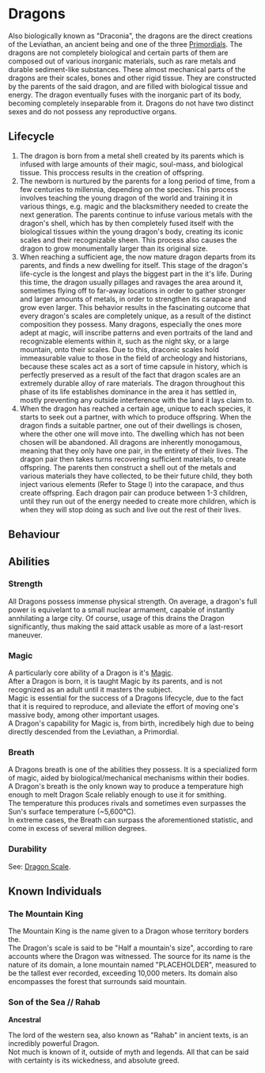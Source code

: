# Dragons

Also biologically known as "Draconia", the dragons are the direct creations of the Leviathan, an ancient being and one of the three [Primordials](primordials.html).
The dragons are not completely biological and certain parts of them are composed out of various inorganic materials, such as rare metals and durable sediment-like substances.
These almost mechanical parts of the dragons are their scales, bones and other rigid tissue. They are constructed by the parents of the said dragon, and are filled with biological tissue and energy.
The dragon eventually fuses with the inorganic part of its body, becoming completely inseparable from it.
Dragons do not have two distinct sexes and do not possess any reproductive organs.

## Lifecycle

1. The dragon is born from a metal shell created by its parents which is infused with large amounts of their magic, soul-mass, and biological tissue. This proccess results in the creation of offspring.  
2. The newborn is nurtured by the parents for a long period of time, from a few centuries to millennia, depending on the species. This process involves teaching the young dragon of the world and training it in various things, e.g. magic and the blacksmithery needed to create the next generation. The parents continue to infuse various metals with the dragon's shell, which has by then completely fused itself with the biological tissues within the young dragon's body, creating its iconic scales and their recognizable sheen. This process also causes the dragon to grow monumentally larger than its original size.  
3. When reaching a sufficient age, the now mature dragon departs from its parents, and finds a new dwelling for itself. This stage of the dragon's life-cycle is the longest and plays the biggest part in the it's life. During this time, the dragon usually pillages and ravages the area around it, sometimes flying off to far-away locations in order to gather stronger and larger amounts of metals, in order to strengthen its carapace and grow even larger. This behavior results in the fascinating outcome that every dragon's scales are completely unique, as a result of the distinct composition they possess. Many dragons, especially the ones more adept at magic, will inscribe patterns and even portraits of the land and recognizable elements within it, such as the night sky, or a large mountain, onto their scales. Due to this, draconic scales hold immeasurable value to those in the field of archeology and historians, because these scales act as a sort of time capsule in history, which is perfectly preserved as a result of the fact that dragon scales are an extremely durable alloy of rare materials. The dragon throughout this phase of its life establishes dominance in the area it has settled in, mostly preventing any outside interference with the land it lays claim to.  
4. When the dragon has reached a certain age, unique to each species, it starts to seek out a partner, with which to produce offspring. When the dragon finds a suitable partner, one out of their dwellings is chosen, where the other one will move into. The dwelling which has not been chosen will be abandoned. All dragons are inherently monogamous, meaning that they only have one pair, in the entirety of their lives. The dragon pair then takes turns recovering sufficient materials, to create offspring. The parents then construct a shell out of the metals and various materials they have collected, to be their future child, they both inject various elements (Refer to Stage I) into the carapace, and thus create offspring. Each dragon pair can produce between 1-3 children, until they run out of the energy needed to create more children, which is when they will stop doing as such and live out the rest of their lives.

## Behaviour

## Abilities

### Strength

All Dragons possess immense physical strength. On average, a dragon's full power is equivelant to a small nuclear armament, capable of instantly annhilating a large city. Of course, usage of this drains the Dragon significantly, thus making the said attack usable as more of a last-resort maneuver.

### Magic

A particularly core ability of a Dragon is it's [Magic](../mechanics/magic.html).  
After a Dragon is born, it is taught Magic by its parents, and is not recognized as an adult until it masters the subject.  
Magic is essential for the success of a Dragons lifecycle, due to the fact that it is required to reproduce, and alleviate the effort of moving one's massive body, among other important usages.  
A Dragon's capability for Magic is, from birth, incredibely high due to being directly descended from the Leviathan, a Primordial.  

### Breath

A Dragons breath is one of the abilities they possess. It is a specialized form of magic, aided by biological/mechanical mechanisms within their bodies.  
A Dragon's breath is the only known way to produce a temperature high enough to melt Dragon Scale reliably enough to use it for smithing.  
The temperature this produces rivals and sometimes even surpasses the Sun's surface temperature (~5,600°C).  
In extreme cases, the Breath can surpass the aforementioned statistic, and come in excess of several million degrees.

### Durability

See: [Dragon Scale](../mechanics/materials.html#dragon-scale).

## Known Individuals

### The Mountain King

The Mountain King is the name given to a Dragon whose territory borders the.  
The Dragon's scale is said to be "Half a mountain's size", according to rare accounts where the Dragon was witnessed.
The source for its name is the nature of its domain, a lone mountain named "PLACEHOLDER", measured to be the tallest ever recorded, exceeding 10,000 meters. Its domain also encompasses the forest that surrounds said mountain.

### Son of the Sea // Rahab

**Ancestral**  

The lord of the western sea, also known as "Rahab" in ancient texts, is an incredibly powerful Dragon.  
Not much is known of it, outside of myth and legends. All that can be said with certainty is its wickedness, and absolute greed.  
